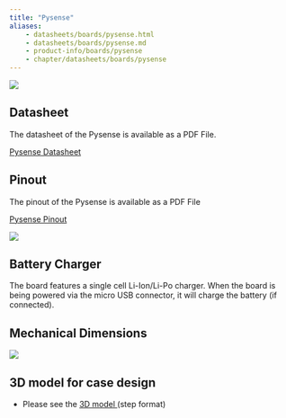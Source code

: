 ```yaml
---
title: "Pysense"
aliases:
    - datasheets/boards/pysense.html
    - datasheets/boards/pysense.md
    - product-info/boards/pysense
    - chapter/datasheets/boards/pysense
---
```


![](/gitbook/assets/pysense.png) 

## Datasheet

The datasheet of the Pysense is available as a PDF File.

<a href="/gitbook/assets/pysense-specsheet.pdf" target="_blank"> Pysense Datasheet </a>

## Pinout

The pinout of the Pysense is available as a PDF File

<a href="/gitbook/assets/pysense-pinout.pdf" target="_blank"> Pysense Pinout </a>

![](/gitbook/assets/pysense-pinout-1.png)

## Battery Charger

The board features a single cell Li-Ion/Li-Po charger. When the board is being powered via the micro USB connector, it will charge the battery (if connected).

## Mechanical Dimensions

![](/gitbook/assets/Pysense_v1.1_MechanicalDimensions_b.png)


## 3D model for case design

* Please see the <a href="/gitbook/assets/PySense_v1.1.step" target="_blank"> 3D model </a> (step format)
